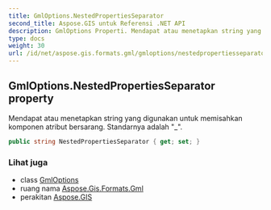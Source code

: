 ```yaml
---
title: GmlOptions.NestedPropertiesSeparator
second_title: Aspose.GIS untuk Referensi .NET API
description: GmlOptions Properti. Mendapat atau menetapkan string yang digunakan untuk memisahkan komponen atribut bersarang. Standarnya adalah _.
type: docs
weight: 30
url: /id/net/aspose.gis.formats.gml/gmloptions/nestedpropertiesseparator/
---
```

## GmlOptions.NestedPropertiesSeparator property

Mendapat atau menetapkan string yang digunakan untuk memisahkan komponen atribut bersarang. Standarnya adalah "_".

```csharp
public string NestedPropertiesSeparator { get; set; }
```

### Lihat juga

* class [GmlOptions](../)
* ruang nama [Aspose.Gis.Formats.Gml](../../gmloptions/)
* perakitan [Aspose.GIS](../../../)


